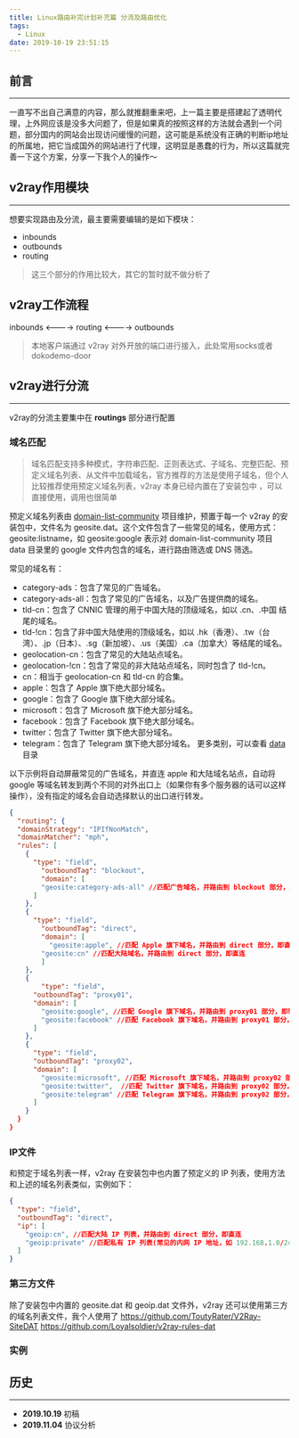 ```yaml
---
title: Linux路由补完计划补充篇 分流及路由优化
tags:
  - Linux
date: 2019-10-19 23:51:15
---
```


## 前言

---

一直写不出自己满意的内容，那么就推翻重来吧，上一篇主要是搭建起了透明代理，上外网应该是没多大问题了，但是如果真的按照这样的方法就会遇到一个问题，部分国内的网站会出现访问缓慢的问题，这可能是系统没有正确的判断ip地址的所属地，把它当成国外的网站进行了代理，这明显是愚蠢的行为，所以这篇就完善一下这个方案，分享一下我个人的操作～

<!-- more -->

## v2ray作用模块

---

想要实现路由及分流，最主要需要编辑的是如下模块：

* inbounds
* outbounds
* routing

> 这三个部分的作用比较大，其它的暂时就不做分析了

## v2ray工作流程

inbounds <----> routing <----> outbounds

> 本地客户端通过 v2ray 对外开放的端口进行接入，此处常用socks或者dokodemo-door

## v2ray进行分流

---

v2ray的分流主要集中在 **routings** 部分进行配置

### 域名匹配

> 域名匹配支持多种模式，字符串匹配、正则表达式、子域名、完整匹配、预定义域名列表、从文件中加载域名，官方推荐的方法是使用子域名，但个人比较推荐使用预定义域名列表，v2ray 本身已经内置在了安装包中
，可以直接使用，调用也很简单

预定义域名列表由 [domain-list-community](https://github.com/v2fly/domain-list-community) 项目维护，预置于每一个 v2ray 的安装包中，文件名为 geosite.dat。这个文件包含了一些常见的域名，使用方式：geosite:listname，如 geosite:google 表示对 domain-list-community 项目 data 目录里的 google 文件内包含的域名，进行路由筛选或 DNS 筛选。

常见的域名有：

* category-ads：包含了常见的广告域名。
* category-ads-all：包含了常见的广告域名，以及广告提供商的域名。
* tld-cn：包含了 CNNIC 管理的用于中国大陆的顶级域名，如以 .cn、.中国 结尾的域名。
* tld-!cn：包含了非中国大陆使用的顶级域名，如以 .hk（香港）、.tw（台湾）、.jp（日本）、.sg（新加坡）、.us（美国）.ca（加拿大）等结尾的域名。
* geolocation-cn：包含了常见的大陆站点域名。
* geolocation-!cn：包含了常见的非大陆站点域名，同时包含了 tld-!cn。
* cn：相当于 geolocation-cn 和 tld-cn 的合集。
* apple：包含了 Apple 旗下绝大部分域名。
* google：包含了 Google 旗下绝大部分域名。
* microsoft：包含了 Microsoft 旗下绝大部分域名。
* facebook：包含了 Facebook 旗下绝大部分域名。
* twitter：包含了 Twitter 旗下绝大部分域名。
* telegram：包含了 Telegram 旗下绝大部分域名。
更多类别，可以查看 [data](https://github.com/v2fly/domain-list-community/tree/master/data) 目录

以下示例将自动屏蔽常见的广告域名，并直连 apple 和大陆域名站点，自动将 google 等域名转发到两个不同的对外出口上（如果你有多个服务器的话可以这样操作），没有指定的域名会自动选择默认的出口进行转发。

```json
{
  "routing": {
  "domainStrategy": "IPIfNonMatch",
  "domainMatcher": "mph",
  "rules": [
    {
      "type": "field",
	    "outboundTag": "blockout",
	    "domain": [
        "geosite:category-ads-all" //匹配广告域名，并路由到 blockout 部分，即被拦截
      ]
    },
    {
      "type": "field",
	    "outboundTag": "direct",
	    "domain": [
	      "geosite:apple", //匹配 Apple 旗下域名，并路由到 direct 部分，即直连
        "geosite:cn" //匹配大陆域名，并路由到 direct 部分，即直连
	    ]
    },
    {	
	    "type": "field",
      "outboundTag": "proxy01",
      "domain": [
        "geosite:google", //匹配 Google 旗下域名，并路由到 proxy01 部分，即转发到 proxy01 出口
        "geosite:facebook" //匹配 Facebook 旗下域名，并路由到 proxy01 部分，即转发到 proxy01 出口
      ]
    },
    {
      "type": "field",
      "outboundTag": "proxy02",
      "domain": [
        "geosite:microsoft", //匹配 Microsoft 旗下域名，并路由到 proxy02 部分，即转发到 proxy02 出口
        "geosite:twitter",  //匹配 Twitter 旗下域名，并路由到 proxy02 部分，即转发到 proxy02 出口
        "geosite:telegram" //匹配 Telegram 旗下域名，并路由到 proxy02 部分，即转发到 proxy02 出口
      ]
    }
  }
}
```

### IP文件

和预定于域名列表一样，v2ray 在安装包中也内置了预定义的 IP 列表，使用方法和上述的域名列表类似，实例如下：

```json
{
  "type": "field",
  "outboundTag": "direct",
  "ip": [
    "geoip:cn", //匹配大陆 IP 列表，并路由到 direct 部分，即直连
    "geoip:private" //匹配私有 IP 列表(常见的内网 IP 地址，如 192.168.1.0/24)，并路由到 direct 部分，即直连
  ]
}
```

### 第三方文件

除了安装包中内置的 geosite.dat 和 geoip.dat 文件外，v2ray 还可以使用第三方的域名列表文件，我个人使用了
https://github.com/ToutyRater/V2Ray-SiteDAT
https://github.com/Loyalsoldier/v2ray-rules-dat

### 实例

## 历史

---

* **2019.10.19** 初稿
* **2019.11.04** 协议分析
